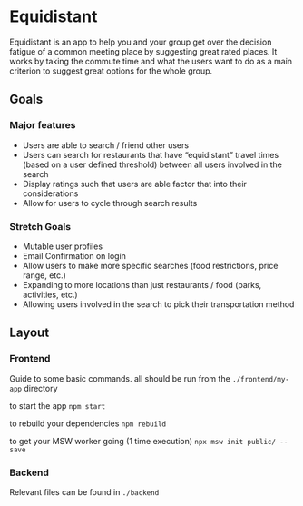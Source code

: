 # Equidistant
Equidistant is an app to help you and your group get over the decision fatigue of a common meeting place by suggesting great rated places. It works by taking the commute time and what the users want to do as a main criterion to suggest great options for the whole group.

## Goals
### Major features
- Users are able to search / friend other users
- Users can search for restaurants that have “equidistant” travel times (based on a user defined threshold) between all users involved in the search
- Display ratings such that users are able factor that into their considerations
- Allow for users to cycle through search results

### Stretch Goals
- Mutable user profiles
- Email Confirmation on login
- Allow users to make more specific searches (food restrictions, price range, etc.)
- Expanding to more locations than just restaurants / food (parks, activities, etc.)
- Allowing users involved in the search to pick their transportation method


## Layout
### Frontend

Guide to some basic commands. all should be run from the `./frontend/my-app` directory

to start the app
`npm start`

to rebuild your dependencies 
`npm rebuild`

to get your MSW worker going (1 time execution)
`npx msw init public/ --save`

### Backend

Relevant files can be found in `./backend`